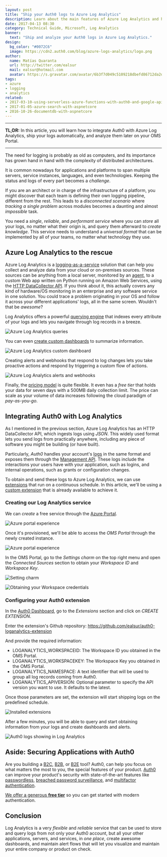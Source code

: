 ```yaml
---
layout: post
title: "Ship your Auth0 logs to Azure Log Analytics"
description: Learn about the main features of Azure Log Analytics and how you can integrate it with Auth0
date: 2017-04-13 08:30
category: Technical Guide, Microsoft, Log Analytics
banner:
  text: "Ship and analyze your Auth0 logs in Azure Log Analytics."
design:
  bg_color: "#0072C6"
  image: https://cdn2.auth0.com/blog/azure-logs-analytics/logo.png
author:
  name: Matías Quaranta
  url: http://twitter.com/ealsur
  mail: ealsur@hotmail.com
  avatar: https://s.gravatar.com/avatar/6b3f7d049c5109218dbefd86712da2d5?s=80
tags:
- azure
- logging
- analytics
related:
- 2017-03-10-using-serverless-azure-functions-with-auth0-and-google-apis
- 2017-01-05-azure-search-with-aspnetcore
- 2016-10-26-documentdb-with-aspnetcore
---
```


---

**TL;DR:** In this article, you will learn how to integrate Auth0 with Azure Log Analytics, ship your logs automatically, and analyze them later on your OMS Portal.

---

The need for logging is probably as old as computers, and its importance has grown hand in hand with the complexity of distributed architectures.

It is common nowadays for applications and platforms to span multiple servers, service instances, languages, and even technologies. Keeping the status and logs of every part becomes a _challenge_.

If you are an architect or in charge of the infrastructure of a platform, you might discover that each team is defining their own logging pipeline, different from the rest. This leads to a _disconnected scenario_ where _tracking a single problem_ across modules becomes a daunting and almost _impossible_ task.

You need a _single_, _reliable_, and _performant service_ where you can _store_ all your logs, no matter what their origin is, and query them afterward to _create knowledge_. This service needs to understand a _universal format_ that can be implemented by all of your teams, no matter what technology they use.

## Azure Log Analytics to the rescue

Azure Log Analytics is a [logging-as-a-service](https://azure.microsoft.com/services/log-analytics/) solution that can help you collect and analyze data from your cloud or on-premises sources. These sources can be anything from a local server, monitored by an [agent](https://docs.microsoft.com/azure/log-analytics/log-analytics-windows-agents), to a custom Web app written on Python running on Amazon Web Services, using the [HTTP DataCollector API](https://docs.microsoft.com/azure/log-analytics/log-analytics-data-collector-api). If you think about it, this actually covers any kind of hardware/OS monitoring in an enterprise and any software service in one solution. You could trace a problem originating in your OS and follow it across your different applications' logs, all in the same screen. Wouldn't that be _awesome_?

Log Analytics offers a powerful [querying engine](https://docs.microsoft.com/azure/log-analytics/log-analytics-log-searches) that indexes every attribute of your logs and lets you navigate through log records in a breeze.

![Azure Log Analytics queries](https://cdn.auth0.com/blog/azure-logs-analytics/oms6.png)

You can even [create custom dashboards](https://docs.microsoft.com/azure/log-analytics/log-analytics-dashboards) to summarize information.

![Azure Log Analytics custom dashboard](https://cdn.auth0.com/blog/azure-logs-analytics/oms9.png)

Creating alerts and webhooks that respond to log changes lets you take proactive actions and respond by triggering a custom flow of actions.

![Azure Log Analytics alerts and webhooks](https://cdn.auth0.com/blog/azure-logs-analytics/oms10.png)

Finally, the [pricing model](https://azure.microsoft.com/pricing/details/log-analytics/) is quite flexible. It even has a _free tier_ that holds your data for seven days with a 500MB daily collection limit. The price can scale as your volume of data increases following the cloud paradigm of _pay-as-you-go_.

## Integrating Auth0 with Log Analytics

As I mentioned in the previous section, Azure Log Analytics has an HTTP DataCollector API, which ingests logs using _JSON_. This widely used format lets you send logs from practically anywhere, including any piece of software you might be building (or have built).

Particularly, _Auth0_ handles your account's [logs](https://auth0.com/docs/logs) in the same format and exposes them through the [Management API](https://auth0.com/docs/api/management/v2#!/Logs/get_logs). These logs include the interactions your users have with your application, such as logins, and internal operations, such as grants or configuration changes.

To obtain and send these logs to Azure Log Analytics, we can use [extensions](https://auth0.com/docs/extensions) that run on a continuous schedule. In this article, we'll be using a [custom extension](https://github.com/ealsur/auth0-loganalytics-extension) that is already available to achieve it.

### Creating our Log Analytics service

We can _create_ a free service through the [Azure Portal](https://portal.azure.com/#create/Microsoft.LogAnalyticsOMS).

![Azure portal experience](https://cdn.auth0.com/blog/azure-logs-analytics/oms0.png)

Once it's provisioned, we'll be able to access the _OMS Portal_ through the newly created instance.

![Azure portal experience](https://cdn.auth0.com/blog/azure-logs-analytics/oms1.png)

In the OMS Portal, go to the _Settings charm_ on the top right menu and open the _Connected Sources_ section to obtain your _Workspace ID_ and _Workspace Key_.

![Setting charm](https://cdn.auth0.com/blog/azure-logs-analytics/oms2.png)

![Obtaining your Workspace credentials](https://cdn.auth0.com/blog/azure-logs-analytics/oms3.png)

### Configuring your Auth0 extension

In the [Auth0 Dashboard](https://manage.auth0.com/#/extensions), go to the _Extensions_ section and click on _CREATE EXTENSION_.

Enter the extension's Github repository: https://github.com/ealsur/auth0-loganalytics-extension

And provide the required information:

- LOGANALYTICS_WORKSPACEID: The Workspace ID you obtained in the OMS Portal.
- LOGANALYTICS_WORKSPACEKEY: The Workspace Key you obtained in the OMS Portal.
- LOGANALYTICS_NAMESPACE: A text identifier that will be used to group all log records coming from Auth0.
- LOGANALYTICS_APIVERSION: Optional parameter to specify the API version you want to use. It defaults to the latest.

Once those parameters are set, the extension will start shipping logs on the predefined schedule.

![Installed extensions](https://cdn.auth0.com/blog/azure-logs-analytics/oms4.png)

After a few minutes, you will be able to query and start obtaining information from your logs and create dashboards and alerts.

![Auth0 logs showing in Log Analytics](https://cdn.auth0.com/blog/azure-logs-analytics/oms7.png)

## Aside: Securing Applications with Auth0

Are you building a [B2C](https://auth0.com/b2c-customer-identity-management), [B2B](https://auth0.com/b2b-enterprise-identity-management), or [B2E](https://auth0.com/b2e-identity-management-for-employees) tool? Auth0, can help you focus on what matters the most to you, the special features of your product. [Auth0](https://auth0.com/) can improve your product's security with state-of-the-art features like [passwordless](https://auth0.com/passwordless), [breached password surveillance](https://auth0.com/breached-passwords), and [multifactor authentication](https://auth0.com/multifactor-authentication).

[We offer a generous **free tier**](https://auth0.com/pricing) so you can get started with modern authentication.

## Conclusion

Log Analytics is a very _flexible_ and _reliable_ service that can be used to store and query logs from not only your Auth0 account, but all your other applications, servers, and services, in _one place_, create awesome dashboards, and maintain alert flows that will let you visualize and maintain your entire company or product on check.
